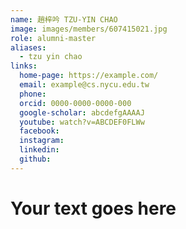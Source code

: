 ```yaml
---
name: 趙梓吟 TZU-YIN CHAO 
image: images/members/607415021.jpg 
role: alumni-master
aliases:
  - tzu yin chao
links:
  home-page: https://example.com/
  email: example@cs.nycu.edu.tw
  phone: 
  orcid: 0000-0000-0000-000
  google-scholar: abcdefgAAAAJ
  youtube: watch?v=ABCDEF0FLWw
  facebook:
  instagram:
  linkedin:
  github:
---
```

# Your text goes here
